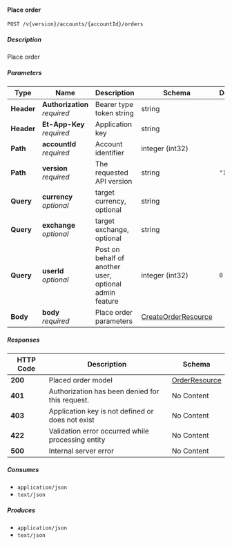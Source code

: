 
<a name="orders_placeorder"></a>
#### Place order
```
POST /v{version}/accounts/{accountId}/orders
```


##### Description
Place order


##### Parameters

|Type|Name|Description|Schema|Default|
|---|---|---|---|---|
|**Header**|**Authorization**  <br>*required*|Bearer type token string|string||
|**Header**|**Et-App-Key**  <br>*required*|Application key|string||
|**Path**|**accountId**  <br>*required*|Account identifier|integer (int32)||
|**Path**|**version**  <br>*required*|The requested API version|string|`"1.0"`|
|**Query**|**currency**  <br>*optional*|target currency, optional|string||
|**Query**|**exchange**  <br>*optional*|target exchange, optional|string||
|**Query**|**userId**  <br>*optional*|Post on behalf of another user, optional admin feature|integer (int32)|`0`|
|**Body**|**body**  <br>*required*|Place order parameters|[CreateOrderResource](#createorderresource)||


##### Responses

|HTTP Code|Description|Schema|
|---|---|---|
|**200**|Placed order model|[OrderResource](#orderresource)|
|**401**|Authorization has been denied for this request.|No Content|
|**403**|Application key is not defined or does not exist|No Content|
|**422**|Validation error occurred while processing entity|No Content|
|**500**|Internal server error|No Content|


##### Consumes

* `application/json`
* `text/json`


##### Produces

* `application/json`
* `text/json`



